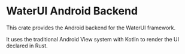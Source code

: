 # WaterUI Android Backend

This crate provides the Android backend for the WaterUI framework.

It uses the traditional Android View system with Kotlin to render the UI declared in Rust.
